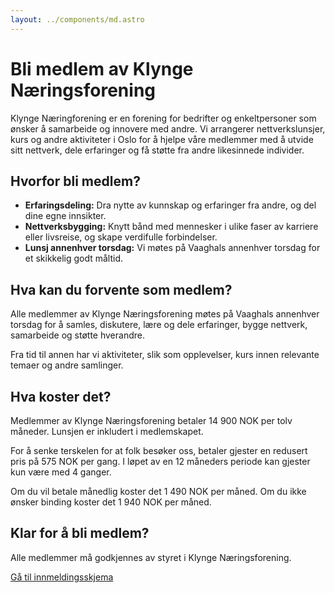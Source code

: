 ```yaml
---
layout: ../components/md.astro
---
```


# Bli medlem av Klynge Næringsforening

Klynge Næringforening er en forening for bedrifter og enkeltpersoner som ønsker
å samarbeide og innovere med andre. Vi arrangerer nettverkslunsjer, kurs og
andre aktiviteter i Oslo for å hjelpe våre medlemmer med å utvide sitt nettverk,
dele erfaringer og få støtte fra andre likesinnede individer.

## Hvorfor bli medlem?

- **Erfaringsdeling:** Dra nytte av kunnskap og erfaringer fra andre, og del
  dine egne innsikter.
- **Nettverksbygging:** Knytt bånd med mennesker i ulike faser av karriere eller
  livsreise, og skape verdifulle forbindelser.
- **Lunsj annenhver torsdag:** Vi møtes på Vaaghals annenhver torsdag for et
  skikkelig godt måltid.

## Hva kan du forvente som medlem?

Alle medlemmer av Klynge Næringsforening møtes på Vaaghals annenhver torsdag for
å samles, diskutere, lære og dele erfaringer, bygge nettverk, samarbeide og
støtte hverandre.

Fra tid til annen har vi aktiviteter, slik som opplevelser, kurs innen relevante
temaer og andre samlinger.

## Hva koster det?

Medlemmer av Klynge Næringsforening betaler 14 900 NOK per tolv måneder. Lunsjen
er inkludert i medlemskapet.

For å senke terskelen for at folk besøker oss, betaler gjester en redusert pris
på 575 NOK per gang. I løpet av en 12 måneders periode kan gjester kun være med
4 ganger.

Om du vil betale månedlig koster det 1 490 NOK per måned. Om du ikke ønsker
binding koster det 1 940 NOK per måned.

## Klar for å bli medlem?

Alle medlemmer må godkjennes av styret i Klynge Næringsforening.

<a href="https://forms.gle/wNBShrE6oNr8nXyy9" class="btn">Gå til
innmeldingsskjema</a>
